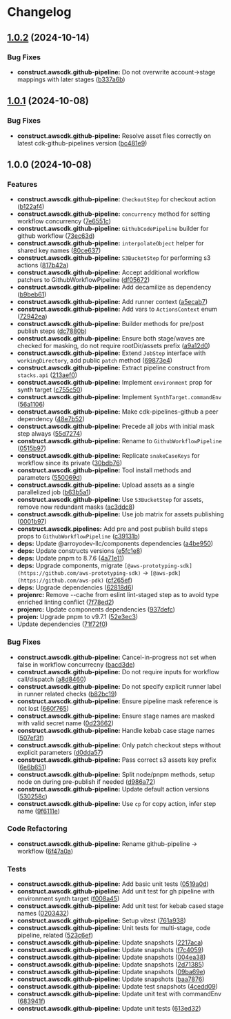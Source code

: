 # Changelog

## [1.0.2](https://github.com/ArroyoDev-LLC/components/compare/@arroyodev-llc/construct.awscdk.github-pipeline-v1.0.1...@arroyodev-llc/construct.awscdk.github-pipeline-v1.0.2) (2024-10-14)


### Bug Fixes

* **construct.awscdk.github-pipeline:** Do not overwrite account-&gt;stage mappings with later stages ([b337a6b](https://github.com/ArroyoDev-LLC/components/commit/b337a6b27d36f7b9a2e81f30044598a80529fc16))

## [1.0.1](https://github.com/ArroyoDev-LLC/components/compare/@arroyodev-llc/construct.awscdk.github-pipeline-v1.0.0...@arroyodev-llc/construct.awscdk.github-pipeline-v1.0.1) (2024-10-08)


### Bug Fixes

* **construct.awscdk.github-pipeline:** Resolve asset files correctly on latest cdk-github-pipelines version ([bc481e9](https://github.com/ArroyoDev-LLC/components/commit/bc481e9e806abdc90d5993d94243201ad33f7ccd))

## 1.0.0 (2024-10-08)


### Features

* **construct.awscdk.github-pipeline:** `CheckoutStep` for checkout action ([b122af4](https://github.com/ArroyoDev-LLC/components/commit/b122af4564afa44d394cde6bc4a160eeb62af4ea))
* **construct.awscdk.github-pipeline:** `concurrency` method for setting workflow concurrency ([7e6551c](https://github.com/ArroyoDev-LLC/components/commit/7e6551c6b61693c801c57ff98815f04f1aceb9ff))
* **construct.awscdk.github-pipeline:** `GithubCodePipeline` builder for github workflow ([73ec63d](https://github.com/ArroyoDev-LLC/components/commit/73ec63d5c08c5cc92c8d80227d7d38df08f05d70))
* **construct.awscdk.github-pipeline:** `interpolateObject` helper for shared key names ([80ce637](https://github.com/ArroyoDev-LLC/components/commit/80ce63706d919a3bc952e34b11ce342936adf559))
* **construct.awscdk.github-pipeline:** `S3BucketStep` for performing s3 actions ([817b42a](https://github.com/ArroyoDev-LLC/components/commit/817b42ab1669e0951aa23bbe386cd61a594f3f59))
* **construct.awscdk.github-pipeline:** Accept additional workflow patchers to GithubWorkflowPipeline ([df05672](https://github.com/ArroyoDev-LLC/components/commit/df05672e71fb7a662ca0fad67cbf6d53a1a52401))
* **construct.awscdk.github-pipeline:** Add decamilize as dependency ([b9beb61](https://github.com/ArroyoDev-LLC/components/commit/b9beb6111c5b11adf266d483e8a3ef46ba9928f6))
* **construct.awscdk.github-pipeline:** Add runner context ([a5ecab7](https://github.com/ArroyoDev-LLC/components/commit/a5ecab72ac549db6a2067e928ffdfc752c5e2ef5))
* **construct.awscdk.github-pipeline:** Add vars to `ActionsContext` enum ([72942ea](https://github.com/ArroyoDev-LLC/components/commit/72942eae86d43f8bcac59a5577c857657c84d5fb))
* **construct.awscdk.github-pipeline:** Builder methods for pre/post publish steps ([dc7880b](https://github.com/ArroyoDev-LLC/components/commit/dc7880b5fc6e75b3fd6ca61dbe1eb43fb7a6cfd2))
* **construct.awscdk.github-pipeline:** Ensure both stage/waves are checked for masking, do not require rootDir/assets prefix ([a9a12d0](https://github.com/ArroyoDev-LLC/components/commit/a9a12d0ebe642d569873df14e525454d58e50e2e))
* **construct.awscdk.github-pipeline:** Extend `JobStep` interface with `workingDirectory`, add public `patch` method ([69873e4](https://github.com/ArroyoDev-LLC/components/commit/69873e4ff04f971341ed09cc114fc6b349f82ab9))
* **construct.awscdk.github-pipeline:** Extract pipeline construct from `stacks.api` ([213aef0](https://github.com/ArroyoDev-LLC/components/commit/213aef06287dcf79a49e9e7526f3c4df3c0c372f))
* **construct.awscdk.github-pipeline:** Implement `environment` prop for synth target ([c755c50](https://github.com/ArroyoDev-LLC/components/commit/c755c5016d9f704bf69e13e4e532f544f78d46bb))
* **construct.awscdk.github-pipeline:** Implement `SynthTarget.commandEnv` ([56a1106](https://github.com/ArroyoDev-LLC/components/commit/56a11069ec306b8f05d5c99ce0e36f8d4646eebe))
* **construct.awscdk.github-pipeline:** Make cdk-pipelines-github a peer dependency ([48e7b52](https://github.com/ArroyoDev-LLC/components/commit/48e7b529bc23dd3dc24824d40eb1f58c3dd72d11))
* **construct.awscdk.github-pipeline:** Precede all jobs with initial mask step always ([55d7274](https://github.com/ArroyoDev-LLC/components/commit/55d7274f7f56b9451523effd17c07fade9c867f9))
* **construct.awscdk.github-pipeline:** Rename to `GithubWorkflowPipeline` ([0515b97](https://github.com/ArroyoDev-LLC/components/commit/0515b97a4bf8d4e5f884000a20eb51f480f3a3da))
* **construct.awscdk.github-pipeline:** Replicate `snakeCaseKeys` for workflow since its private ([30bdb76](https://github.com/ArroyoDev-LLC/components/commit/30bdb7692490f6570683d381a643a1a93849a1b3))
* **construct.awscdk.github-pipeline:** Tool install methods and parameters ([550069d](https://github.com/ArroyoDev-LLC/components/commit/550069de8c3b267256e033967a78ab616640ff36))
* **construct.awscdk.github-pipeline:** Upload assets as a single parallelized job ([b63b5a1](https://github.com/ArroyoDev-LLC/components/commit/b63b5a102fd36bc1e36524c0888669e014a41664))
* **construct.awscdk.github-pipeline:** Use `S3BucketStep` for assets, remove now redundant masks ([ac3ddc8](https://github.com/ArroyoDev-LLC/components/commit/ac3ddc8447f3453eec64ac0105466b3f127a03b1))
* **construct.awscdk.github-pipeline:** Use job matrix for assets publishing ([0001b97](https://github.com/ArroyoDev-LLC/components/commit/0001b974e103fffe74aa91fb075fa643b0cca6a4))
* **construct.awscdk.pipelines:** Add pre and post publish build steps props to `GithubWorkflowPipeline` ([c39131b](https://github.com/ArroyoDev-LLC/components/commit/c39131b6ccb90ef9007f8e9cb93e7038a63084e5))
* **deps:** Update @arroyodev-llc/components dependencies ([a4be950](https://github.com/ArroyoDev-LLC/components/commit/a4be9503b7cad37efdb87b9296279380f3142924))
* **deps:** Update constructs versions ([e5fc1e8](https://github.com/ArroyoDev-LLC/components/commit/e5fc1e895a8f07593ecef692561a270220a491b2))
* **deps:** Update pnpm to 8.7.6 ([4a71e11](https://github.com/ArroyoDev-LLC/components/commit/4a71e110e98ff9cc6d876e2aa3cca5ce721b8a65))
* **deps:** Upgrade components, migrate `[@aws-prototyping-sdk](https://github.com/aws-prototyping-sdk)` -&gt; `[@aws-pdk](https://github.com/aws-pdk)` ([cf265ef](https://github.com/ArroyoDev-LLC/components/commit/cf265ef76626e11aa7c6fc863e4f4b883cc189b6))
* **deps:** Upgrade dependencies ([62818d6](https://github.com/ArroyoDev-LLC/components/commit/62818d65290b050443f719801c1d6dc39139146d))
* **projenrc:** Remove --cache from eslint lint-staged step as to avoid type enriched linting conflict ([7f78ed2](https://github.com/ArroyoDev-LLC/components/commit/7f78ed245838ad641f116108f00727753b2b8d41))
* **projenrc:** Update components dependencies ([937defc](https://github.com/ArroyoDev-LLC/components/commit/937defc8583c0b63bd7ec15c48299c4a02cbc0e7))
* **projen:** Upgrade pnpm to v9.7.1 ([52e3ec3](https://github.com/ArroyoDev-LLC/components/commit/52e3ec3d0761ccdd771f6355c82d184d594102dc))
* Update dependencies ([71f72f0](https://github.com/ArroyoDev-LLC/components/commit/71f72f0f93bc323d2d3398c97360264a4db29a52))


### Bug Fixes

* **construct.awscdk.github-pipeline:** Cancel-in-progress not set when false in workflow concurrecny ([bacd3de](https://github.com/ArroyoDev-LLC/components/commit/bacd3de06b6df5253fdd9ec401f4f81c360d9ce6))
* **construct.awscdk.github-pipeline:** Do not require inputs for workflow call/dispatch ([a8d8460](https://github.com/ArroyoDev-LLC/components/commit/a8d8460685014e4fd6b73c0f7182f47e51a8817e))
* **construct.awscdk.github-pipeline:** Do not specify explicit runner label in runner related checks ([b82bc19](https://github.com/ArroyoDev-LLC/components/commit/b82bc196af50de4711fb17fb0b408f7eb88c3813))
* **construct.awscdk.github-pipeline:** Ensure pipeline mask reference is not lost ([660f765](https://github.com/ArroyoDev-LLC/components/commit/660f76569925aa01ade8351aabf2f2abc8bb9cbe))
* **construct.awscdk.github-pipeline:** Ensure stage names are masked with valid secret name ([0d23662](https://github.com/ArroyoDev-LLC/components/commit/0d2366263d6fc5ab4e254683d859a4b837418a7f))
* **construct.awscdk.github-pipeline:** Handle kebab case stage names ([507ef3f](https://github.com/ArroyoDev-LLC/components/commit/507ef3f6152040202f7206f695571cd436ce9d58))
* **construct.awscdk.github-pipeline:** Only patch checkout steps without explicit parameters ([d0dda57](https://github.com/ArroyoDev-LLC/components/commit/d0dda5731f17c34e5f0fe150ecf85380b48f7634))
* **construct.awscdk.github-pipeline:** Pass correct s3 assets key prefix ([6e6b651](https://github.com/ArroyoDev-LLC/components/commit/6e6b6510707ab4f7593040907dd2e21891445fe8))
* **construct.awscdk.github-pipeline:** Split node/pnpm methods, setup node on during pre-publish if needed ([d986a72](https://github.com/ArroyoDev-LLC/components/commit/d986a726978742b987b188974a2894cbf7ce36d1))
* **construct.awscdk.github-pipeline:** Update default action versions ([530258c](https://github.com/ArroyoDev-LLC/components/commit/530258c65c902ab0528b13fabaf167e692a84890))
* **construct.awscdk.github-pipeline:** Use `cp` for copy action, infer step name ([9f6111e](https://github.com/ArroyoDev-LLC/components/commit/9f6111e60ff114be1e800841900105162df0110b))


### Code Refactoring

* **construct.awscdk.github-pipeline:** Rename github-pipeline -&gt; workflow ([6f47a0a](https://github.com/ArroyoDev-LLC/components/commit/6f47a0a79f7a3117446c4e9e632f293d2a663760))


### Tests

* **construct.awscdk.github-pipeline:** Add basic unit tests ([0519a0d](https://github.com/ArroyoDev-LLC/components/commit/0519a0d5579329374fae8509c40d4624a6eaee12))
* **construct.awscdk.github-pipeline:** Add unit test for gh pipeline with environment synth target ([f008a45](https://github.com/ArroyoDev-LLC/components/commit/f008a45f0319f422d14209e5029320a78c633592))
* **construct.awscdk.github-pipeline:** Add unit test for kebab cased stage names ([0203432](https://github.com/ArroyoDev-LLC/components/commit/02034323f2f72a5a04899ec159994d8eb5a9f491))
* **construct.awscdk.github-pipeline:** Setup vitest ([761a938](https://github.com/ArroyoDev-LLC/components/commit/761a938e83a3e28d6d27aafa60591ce8ea52ab41))
* **construct.awscdk.github-pipeline:** Unit tests for multi-stage, code pipeline, related ([523c6ef](https://github.com/ArroyoDev-LLC/components/commit/523c6efddf3b5f81a92b28a8cde9be976524ce14))
* **construct.awscdk.github-pipeline:** Update snapshots ([2217aca](https://github.com/ArroyoDev-LLC/components/commit/2217aca6bf523206bc49927877b01a8938c7a900))
* **construct.awscdk.github-pipeline:** Update snapshots ([f7c4059](https://github.com/ArroyoDev-LLC/components/commit/f7c40593e0793d2a21597c969ae0e6e9dee0f71f))
* **construct.awscdk.github-pipeline:** Update snapshots ([004ea38](https://github.com/ArroyoDev-LLC/components/commit/004ea3866f23585a40662ad1ac616e9c094a9d03))
* **construct.awscdk.github-pipeline:** Update snapshots ([2d71385](https://github.com/ArroyoDev-LLC/components/commit/2d713854be0e3425a48fd626b49ca1677a010646))
* **construct.awscdk.github-pipeline:** Update snapshots ([09ba69e](https://github.com/ArroyoDev-LLC/components/commit/09ba69e0d2489bdf0e221be674d29b09d431b610))
* **construct.awscdk.github-pipeline:** Update snapshots ([baa7876](https://github.com/ArroyoDev-LLC/components/commit/baa787695beee733256f38fcbd4f7c72bbd64a69))
* **construct.awscdk.github-pipeline:** Update test snapshots ([4cedd09](https://github.com/ArroyoDev-LLC/components/commit/4cedd09ca119c1c809b35215178bec8508793c6c))
* **construct.awscdk.github-pipeline:** Update unit test with commandEnv ([683941f](https://github.com/ArroyoDev-LLC/components/commit/683941ff2eb31ec964b8b13d9ec38c65c044b593))
* **construct.awscdk.github-pipeline:** Update unit tests ([613ed32](https://github.com/ArroyoDev-LLC/components/commit/613ed323835ef6ccf6e7018afd7ba7327da60549))
